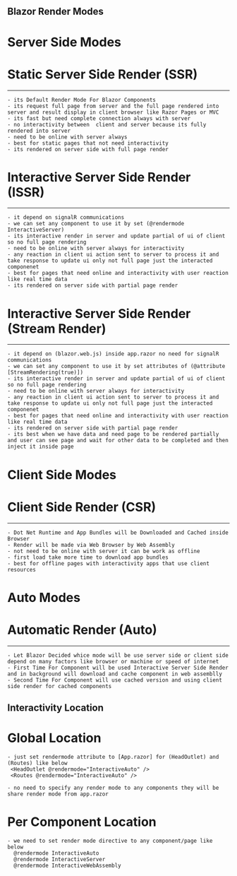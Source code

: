 Blazor Render Modes
--------------------------------------------------
            
Server Side Modes
=================

# Static Server Side Render (SSR)
----------------------------------
    - its Default Render Mode For Blazor Components
    - its request full page from server and the full page rendered into server and result display in client browser like Razor Pages or MVC
    - its fast but need complete connection always with server
    - no interactivity between  client and server because its fully rendered into server
    - need to be online with server always
    - best for static pages that not need interactivity
    - its rendered on server side with full page render

# Interactive Server Side Render (ISSR)  
---------------------------------------
    - it depend on signalR communications
    - we can set any component to use it by set (@rendermode InteractiveServer)
    - its interactive render in server and update partial of ui of client so no full page rendering
    - need to be online with server always for interactivity
    - any reaction in client ui action sent to server to process it and take response to update ui only not full page just the interacted componenet
    - best for pages that need online and interactivity with user reaction like real time data
    - its rendered on server side with partial page render

# Interactive Server Side Render (Stream Render)  
---------------------------------------
    - it depend on (blazor.web.js) inside app.razor no need for signalR communications
    - we can set any component to use it by set attributes of (@attribute [StreamRendering(true)])
    - its interactive render in server and update partial of ui of client so no full page rendering
    - need to be online with server always for interactivity
    - any reaction in client ui action sent to server to process it and take response to update ui only not full page just the interacted componenet
    - best for pages that need online and interactivity with user reaction like real time data
    - its rendered on server side with partial page render
    - its best when we have data and need page to be rendered partially and user can see page and wait for other data to be completed and then inject it inside page


Client Side Modes
=================

# Client Side Render (CSR)
---------------------------
    - Dot Net Runtime and App Bundles will be Downloaded and Cached inside Browser 
    - Render will be made via Web Browser by Web Assembly
    - not need to be online with server it can be work as offline
    - first load take more time to download app bundles
    - best for offline pages with interactivity apps that use client resources

Auto Modes
==========

# Automatic Render (Auto)
-------------------------
    - Let Blazor Decided whice mode will be use server side or client side depend on many factors like browser or machine or speed of internet
    - First Time For Component will be used Interactive Server Side Render and in background will download and cache component in web assemblly
    - Second Time For Component will use cached version and using client side render for cached components



Interactivity Location
--------------------------------------------------
# Global Location
    - just set rendermode attribute to [App.razor] for (HeadOutlet) and (Routes) like below
     <HeadOutlet @rendermode="InteractiveAuto" />
     <Routes @rendermode="InteractiveAuto" />

    - no need to specify any render mode to any components they will be share render mode from app.razor
         

# Per Component Location
    - we need to set render mode directive to any component/page like below
      @rendermode InteractiveAuto
      @rendermode InteractiveServer
      @rendermode InteractiveWebAssembly